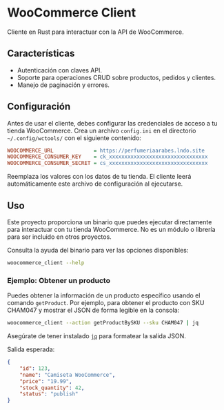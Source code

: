 # WooCommerce Client

Cliente en Rust para interactuar con la API de WooCommerce.

## Características

- Autenticación con claves API.
- Soporte para operaciones CRUD sobre productos, pedidos y clientes.
- Manejo de paginación y errores.

## Configuración

Antes de usar el cliente, debes configurar las credenciales de acceso a tu tienda WooCommerce. Crea un archivo `config.ini` en el directorio `~/.config/wctools/` con el siguiente contenido:

```ini
WOOCOMMERCE_URL             = https://perfumeriaarabes.lndo.site
WOOCOMMERCE_CONSUMER_KEY    = ck_xxxxxxxxxxxxxxxxxxxxxxxxxxxxxxxx
WOOCOMMERCE_CONSUMER_SECRET = cs_xxxxxxxxxxxxxxxxxxxxxxxxxxxxxxxx
```

Reemplaza los valores con los datos de tu tienda. El cliente leerá automáticamente este archivo de configuración al ejecutarse.

## Uso

Este proyecto proporciona un binario que puedes ejecutar directamente para interactuar con tu tienda WooCommerce. No es un módulo o librería para ser incluido en otros proyectos.

Consulta la ayuda del binario para ver las opciones disponibles:

```bash
woocommerce_client --help
```

### Ejemplo: Obtener un producto

Puedes obtener la información de un producto específico usando el comando `getProduct`. Por ejemplo, para obtener el producto con SKU CHAM047 y mostrar el JSON de forma legible en la consola:

```bash
woocommerce_client --action getProductBySKU --sku CHAM047 | jq
```

Asegúrate de tener instalado [`jq`](https://stedolan.github.io/jq/) para formatear la salida JSON.

Salida esperada:

```json
{
    "id": 123,
    "name": "Camiseta WooCommerce",
    "price": "19.99",
    "stock_quantity": 42,
    "status": "publish"
}
```